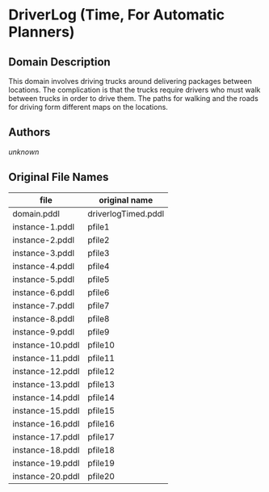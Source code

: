 # DriverLog (Time, For Automatic Planners)

## Domain Description

This domain involves driving trucks around delivering packages between locations.
The complication is that the trucks require drivers who must walk between trucks in order to drive them.
The paths for walking and the roads for driving form different maps on the locations.

## Authors

*unknown*

## Original File Names

| file             | original name       |
|------------------|---------------------|
| domain.pddl      | driverlogTimed.pddl |
| instance-1.pddl  | pfile1              |
| instance-2.pddl  | pfile2              |
| instance-3.pddl  | pfile3              |
| instance-4.pddl  | pfile4              |
| instance-5.pddl  | pfile5              |
| instance-6.pddl  | pfile6              |
| instance-7.pddl  | pfile7              |
| instance-8.pddl  | pfile8              |
| instance-9.pddl  | pfile9              |
| instance-10.pddl | pfile10             |
| instance-11.pddl | pfile11             |
| instance-12.pddl | pfile12             |
| instance-13.pddl | pfile13             |
| instance-14.pddl | pfile14             |
| instance-15.pddl | pfile15             |
| instance-16.pddl | pfile16             |
| instance-17.pddl | pfile17             |
| instance-18.pddl | pfile18             |
| instance-19.pddl | pfile19             |
| instance-20.pddl | pfile20             |
